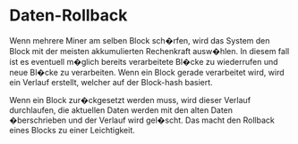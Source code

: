# Daten-Rollback

Wenn mehrere Miner am selben Block sch�rfen, wird das System den Block mit der meisten akkumulierten Rechenkraft ausw�hlen. In diesem fall ist es eventuell m�glich bereits verarbeitete Bl�cke zu wiederrufen und neue Bl�cke zu verarbeiten. Wenn ein Block gerade verarbeitet wird, wird ein Verlauf erstellt, welcher auf der Block-hash basiert.

Wenn ein Block zur�ckgesetzt werden muss, wird dieser Verlauf durchlaufen, die aktuellen Daten werden mit den alten Daten �berschrieben und der Verlauf wird gel�scht. Das macht den Rollback eines Blocks zu einer Leichtigkeit.
